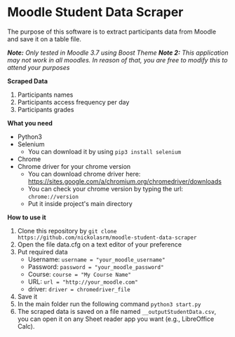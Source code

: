 # Moodle Student Data Scraper
The purpose of this software is to extract participants data from Moodle and save it on a table file.

_**Note:** Only tested in Moodle 3.7 using Boost Theme_
_**Note 2:** This application may not work in all moodles. In reason of that, you are free to modify this to attend your purposes_

**Scraped Data**
1. Participants names
2. Participants access frequency per day
3. Participants grades

**What you need**
* Python3
* Selenium
   * You can download it by using `pip3 install selenium`
* Chrome
* Chrome driver for your chrome version
   * You can download chrome driver here: https://sites.google.com/a/chromium.org/chromedriver/downloads 
   * You can check your chrome version by typing the url: `chrome://version`
   * Put it inside project's main directory

**How to use it**
1. Clone this repository by `git clone https://github.com/nickolasrm/moodle-student-data-scraper`
2. Open the file data.cfg on a text editor of your preference
3. Put required data
   * Username: `username = "your_moodle_username"`
   * Password: `password = "your_moodle_password"`
   * Course: `course = "My Course Name"`
   * URL: `url = "http://your_moodle.com"`
   * driver: `driver = chromedriver_file`
4. Save it
5. In the main folder run the following command `python3 start.py`
6. The scraped data is saved on a file named `__outputStudentData.csv`, you can open it on any Sheet reader app you want (e.g., LibreOffice Calc).
